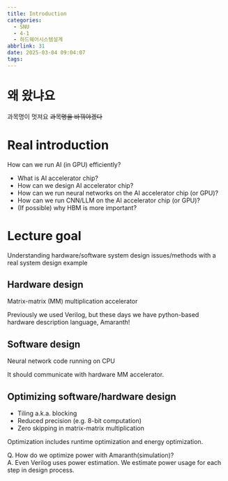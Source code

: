 ```yaml
---
title: Introduction
categories:
  - SNU
  - 4-1
  - 하드웨어시스템설계
abbrlink: 31
date: 2025-03-04 09:04:07
tags:
---
```


# 왜 왔냐요

과목명이 멋져요 ~~과목명을 바꿔야겠다~~

# Real introduction

How can we run AI (in GPU) efficiently?

- What is AI accelerator chip?
- How can we design AI accelerator chip?
- How can we run neural networks on the AI accelerator chip (or GPU)?
- How can we run CNN/LLM on the AI accelerator chip (or GPU)?
- (If possible) why HBM is more important?

# Lecture goal

Understanding hardware/software system design issues/methods with a real system design example

## Hardware design

Matrix-matrix (MM) multiplication accelerator

Previously we used Verilog, but these days we have python-based hardware description language, Amaranth!

## Software design

Neural network code running on CPU

It should communicate with hardware MM accelerator.

## Optimizing software/hardware design

- Tiling a.k.a. blocking
- Reduced precision (e.g. 8-bit computation)
- Zero skipping in matrix-matrix multiplication

Optimization includes runtime optimization and energy optimization.

Q. How do we optimize power with Amaranth(simulation)?  
A. Even Verilog uses power estimation. We estimate power usage for each step in design process.
